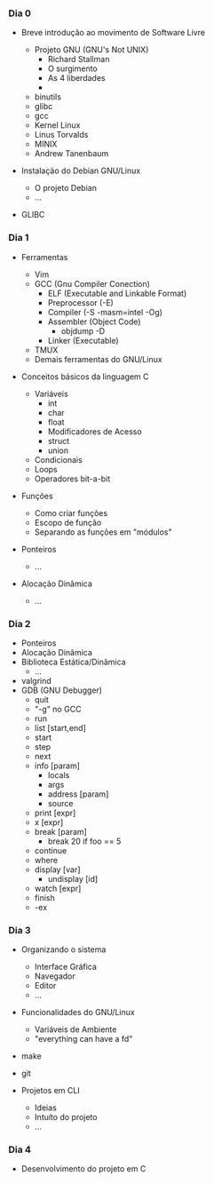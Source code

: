 ### Dia 0

- Breve introdução ao movimento de Software Livre
    + Projeto GNU (GNU's Not UNIX)
        - Richard Stallman
        - O surgimento
        - As 4 liberdades
        - 
    + binutils
    + glibc
    + gcc
    + Kernel Linux
    + Linus Torvalds
    + MINIX
    + Andrew Tanenbaum

- Instalação do Debian GNU/Linux
    + O projeto Debian
    + ...

- GLIBC

### Dia 1
- Ferramentas
    + Vim
    + GCC (Gnu Compiler Conection)
        - ELF (Executable and Linkable Format)
        - Preprocessor (-E)
        - Compiler (-S -masm=intel -Og)
        - Assembler (Object Code)
            + objdump -D
        - Linker (Executable)
    + TMUX
    + Demais ferramentas do GNU/Linux

- Conceitos básicos da linguagem C
    + Variáveis
        - int
        - char
        - float
        - Modificadores de Acesso
        - struct
        - union
    + Condicionais
    + Loops
    + Operadores bit-a-bit

- Funções
    + Como criar funções
    + Escopo de função
    + Separando as funções em "módulos"

 - Ponteiros
    + ...

- Alocação Dinâmica
    + ...

### Dia 2
- Ponteiros
- Alocação Dinâmica
- Biblioteca Estática/Dinâmica
    + ...
- valgrind
- GDB (GNU Debugger)
    + quit
    + "-g" no GCC
    + run
    + list [start,end]
    + start
    + step
    + next
    + info [param]
        - locals
        - args
        - address [param]
        - source
    + print [expr]
    + x [expr]
    + break [param]
        - break 20 if foo == 5
    + continue
    + where
    + display [var]
        - undisplay [id]
    + watch [expr]
    + finish
    + -ex

### Dia 3
- Organizando o sistema
    + Interface Gráfica
    + Navegador
    + Editor
    + ...
- Funcionalidades do GNU/Linux
    + Variáveis de Ambiente
    + "everything can have a fd"

- make
- git
- Projetos em CLI
    + Ideias
    + Intuíto do projeto
    + ...

### Dia 4
- Desenvolvimento do projeto em C
